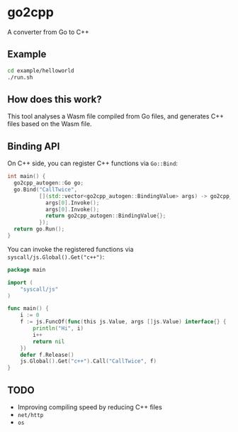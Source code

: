 # go2cpp

A converter from Go to C++

## Example

```sh
cd example/helloworld
./run.sh
```

## How does this work?

This tool analyses a Wasm file compiled from Go files, and generates C++ files based on the Wasm file.

## Binding API

On C++ side, you can register C++ functions via `Go::Bind`:

```cpp
int main() {
  go2cpp_autogen::Go go;
  go.Bind("CallTwice",
          [](std::vector<go2cpp_autogen::BindingValue> args) -> go2cpp_autogen::BindingValue {
            args[0].Invoke();
            args[0].Invoke();
            return go2cpp_autogen::BindingValue{};
          });
  return go.Run();
}
```

You can invoke the registered functions via `syscall/js.Global().Get("c++")`:

```go
package main

import (
	"syscall/js"
)

func main() {
	i := 0
	f := js.FuncOf(func(this js.Value, args []js.Value) interface{} {
		println("Hi", i)
		i++
		return nil
	})
	defer f.Release()
	js.Global().Get("c++").Call("CallTwice", f)
}
```

## TODO

  * Improving compiling speed by reducing C++ files
  * `net/http`
  * `os`
